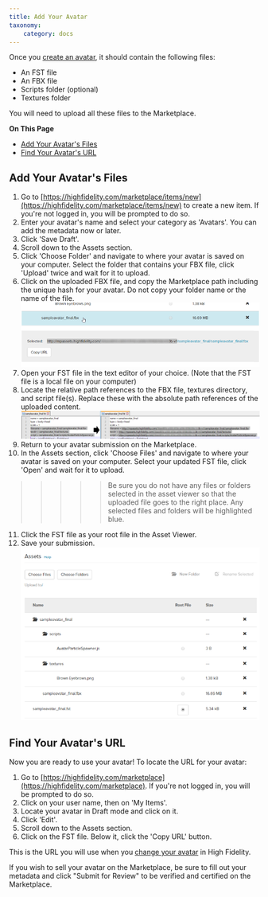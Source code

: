 ```yaml
---
title: Add Your Avatar
taxonomy:
    category: docs
---
```


Once you [create an avatar](../create-and-explore/avatars/create-avatars), it should contain the following files:
* An FST file
* An FBX file
* Scripts folder (optional)
* Textures folder

You will need to upload all these files to the Marketplace. 

**On This Page**
* [Add Your Avatar's Files](#add-your-avatars-files)
* [Find Your Avatar's URL](#find-your-avatars-url)

## Add Your Avatar's Files

1. Go to [https://highfidelity.com/marketplace/items/new](https://highfidelity.com/marketplace/items/new) to create a new item. If you're not logged in, you will be prompted to do so.
2. Enter your avatar's name and select your category as 'Avatars'. You can add the metadata now or later. 
3. Click 'Save Draft'. 
4. Scroll down to the Assets section. 
5. Click 'Choose Folder' and navigate to where your avatar is saved on your computer. Select the folder that contains your FBX file, click 'Upload' twice and wait for it to upload.
6. Click on the uploaded FBX file, and copy the Marketplace path including the unique hash for your avatar. Do not copy your folder name or the name of the file. ![](avatar-marketplace-path.png)
7. Open your FST file in the text editor of your choice. (Note that the FST file is a local file on your computer)
8. Locate the relative path references to the FBX file, textures directory, and script file(s). Replace these with the absolute path references of the uploaded content. ![](fst-absolute.png)
9. Return to your avatar submission on the Marketplace. 
10. In the Assets section, click 'Choose Files' and navigate to where your avatar is saved on your computer. Select your updated FST file, click 'Open' and wait for it to upload.
>>>>>Be sure you do not have any files or folders selected in the asset viewer so that the uploaded file goes to the right place. Any selected files and folders will be highlighted blue.

11. Click the FST file as your root file in the Asset Viewer.  
12. Save your submission. ![](marketplace-assets.png)

## Find Your Avatar's URL

Now you are ready to use your avatar! To locate the URL for your avatar:

1. Go to [https://highfidelity.com/marketplace](https://highfidelity.com/marketplace). If you're not logged in, you will be prompted to do so.
2. Click on your user name, then on 'My Items'.
3. Locate your avatar in Draft mode and click on it. 
4. Click 'Edit'.
5. Scroll down to the Assets section.
6. Click on the FST file. Below it, click the 'Copy URL' button.

This is the URL you will use when you [change your avatar](../../../explore/personalize-experience/change-avatar) in High Fidelity.

If you wish to sell your avatar on the Marketplace, be sure to fill out your metadata and click "Submit for Review" to be verified and certified on the Marketplace.

